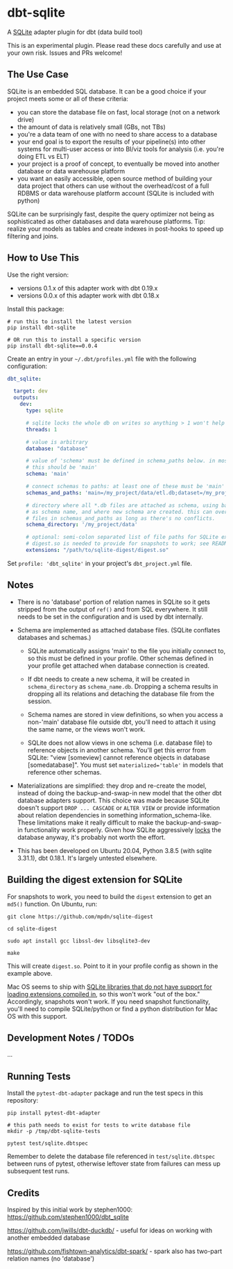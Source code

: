 
# dbt-sqlite

A [SQLite](https://sqlite.org) adapter plugin for dbt (data build tool)

This is an experimental plugin. Please read these docs carefully and
use at your own risk. Issues and PRs welcome!

## The Use Case

SQLite is an embedded SQL database. It can be a good choice if
your project meets some or all of these criteria:

- you can store the database file on fast, local storage
(not on a network drive)
- the amount of data is relatively small (GBs, not TBs)
- you're a data team of one with no need to share access to a database
- your end goal is to export the results of your pipeline(s) into other
systems for multi-user access or into BI/viz tools for analysis (i.e.
you're doing ETL vs ELT)
- your project is a proof of concept, to eventually be moved into
another database or data warehouse platform
- you want an easily accessible, open source method of building your data
project that others can use without the overhead/cost of a full RDBMS
or data warehouse platform account (SQLite is included with python)

SQLite can be surprisingly fast, despite the query optimizer not being as
sophisticated as other databases and data warehouse platforms. Tip: realize
your models as tables and create indexes in post-hooks to speed up filtering
and joins.

## How to Use This

Use the right version:

- versions 0.1.x of this adapter work with dbt 0.19.x
- versions 0.0.x of this adapter work with dbt 0.18.x

Install this package:

```
# run this to install the latest version
pip install dbt-sqlite

# OR run this to install a specific version
pip install dbt-sqlite==0.0.4
```

Create an entry in your `~/.dbt/profiles.yml` file with the following configuration:

```YAML
dbt_sqlite:

  target: dev
  outputs:
    dev:
      type: sqlite

      # sqlite locks the whole db on writes so anything > 1 won't help
      threads: 1

      # value is arbitrary
      database: "database"

      # value of 'schema' must be defined in schema_paths below. in most cases,
      # this should be 'main'
      schema: 'main'

      # connect schemas to paths: at least one of these must be 'main'
      schemas_and_paths: 'main=/my_project/data/etl.db;dataset=/my_project/data/dataset_v1.db'

      # directory where all *.db files are attached as schema, using base filename
      # as schema name, and where new schema are created. this can overlap with the dirs of
      # files in schemas_and_paths as long as there's no conflicts.
      schema_directory: '/my_project/data'

      # optional: semi-colon separated list of file paths for SQLite extensions to load.
      # digest.so is needed to provide for snapshots to work; see README
      extensions: "/path/to/sqlite-digest/digest.so"

```

Set `profile: 'dbt_sqlite'` in your project's `dbt_project.yml` file.

## Notes

- There is no 'database' portion of relation names in SQLite so it gets
stripped from the output of `ref()` and from SQL everywhere. It still
needs to be set in the configuration and is used by dbt internally.

- Schema are implemented as attached database files. (SQLite conflates databases
and schemas.)

  - SQLite automatically assigns 'main' to the file you initially connect to,
  so this must be defined in your profile. Other schemas defined in your profile
  get attached when database connection is created.

  - If dbt needs to create a new schema, it will be created in `schema_directory`
  as `schema_name.db`. Dropping a schema results in dropping all its relations
  and detaching the database file from the session.

  - Schema names are stored in view definitions, so when you access a non-'main'
  database file outside dbt, you'll need to attach it using the same name, or
  the views won't work.

  - SQLite does not allow views in one schema (i.e. database file) to reference
  objects in another schema. You'll get this error from SQLite: "view [someview]
  cannot reference objects in database [somedatabase]". You must set
  `materialized='table'` in models that reference other schemas.

- Materializations are simplified: they drop and re-create the model, instead of
doing the backup-and-swap-in new model that the other dbt database adapters
support. This choice was made because SQLite doesn't support `DROP ... CASCADE`
or `ALTER VIEW` or provide information about relation dependencies in something
information_schema-like. These limitations make it really difficult to make the
backup-and-swap-in functionality work properly. Given how SQLite aggressively
[locks](https://sqlite.org/lockingv3.html) the database anyway, it's probably
not worth the effort.

- This has been developed on Ubuntu 20.04, Python 3.8.5 (with sqlite 3.31.1),
dbt 0.18.1. It's largely untested elsewhere.

## Building the digest extension for SQLite

For snapshots to work, you need to build the `digest` extension to get an `md5()`
function. On Ubuntu, run:

```
git clone https://github.com/mpdn/sqlite-digest

cd sqlite-digest

sudo apt install gcc libssl-dev libsqlite3-dev

make
```

This will create `digest.so`. Point to it in your profile config as shown in the
example above.

Mac OS seems to ship with [SQLite libraries that do not have support for loading extensions compiled in](https://docs.python.org/3/library/sqlite3.html#f1),
so this won't work "out of the box." Accordingly, snapshots won't work.
If you need snapshot functionality, you'll need to compile SQLite/python
or find a python distribution for Mac OS with this support.

## Development Notes / TODOs

...

## Running Tests

Install the `pytest-dbt-adapter` package and run the test specs in this repository:

```
pip install pytest-dbt-adapter

# this path needs to exist for tests to write database file
mkdir -p /tmp/dbt-sqlite-tests

pytest test/sqlite.dbtspec
```

Remember to delete the database file referenced in `test/sqlite.dbtspec`
between runs of pytest, otherwise leftover state from failures can mess up subsequent test runs.

## Credits

Inspired by this initial work by stephen1000: https://github.com/stephen1000/dbt_sqlite

https://github.com/jwills/dbt-duckdb/ - useful for ideas on working with
another embedded database

https://github.com/fishtown-analytics/dbt-spark/ - spark also has two-part
relation names (no 'database')
